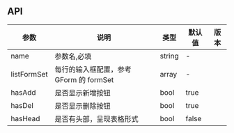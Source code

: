 ## API

| 参数        | 说明                                    | 类型   | 默认值 | 版本 |
| ----------- | --------------------------------------- | ------ | ------ | ---- |
| name        | 参数名,必填                             | string | -      |      |
| listFormSet | 每行的输入框配置，参考 GForm 的 formSet | array  | -      |      |
| hasAdd      | 是否显示新增按钮                        | bool   | true   |      |
| hasDel      | 是否显示删除按钮                        | bool   | true   |      |
| hasHead     | 是否有头部，呈现表格形式                | bool   | false  |      |
